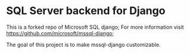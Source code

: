 # SQL Server backend for Django

This is a forked repo of Microsoft SQL django; For more information visit https://github.com/microsoft/mssql-django;

The goal of this project is to make mssql-django customizable.
